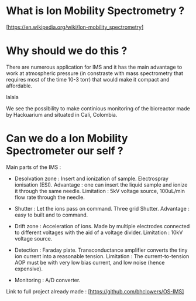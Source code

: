 # What is Ion Mobility Spectrometry ?

[https://en.wikipedia.org/wiki/Ion-mobility_spectrometry]



# Why should we do this ?

There are numerous application for IMS and it has the main advantage to work at atmospheric pressure (in constraste with mass spectrometry that requires most of the time 10-3 torr) that would make it compact and affordable.

lalala

We see the possibility to make continious monitoring of the bioreactor made by Hackuarium and situated in Cali, Colombia.


# Can we do a Ion Mobility Spectrometer our self ?

Main parts of the IMS :

- Desolvation zone : Insert and ionization of sample. 
Electrospray ionisation (ESI). Advantage : one can insert the liquid sample and ionize it through the same needle. 
Limitation : 5kV voltage source, 100uL/min flow rate through the needle. 

- Shutter : Let the ions pass on command.
Three grid Shutter. Advantage : easy to built and to command. 

- Drift zone : Acceleration of ions.
Made by multiple electrodes connected to different voltages with the aid of a voltage divider. 
Limitation : 10kV voltage source. 

- Detection : Faraday plate.
Transconductance amplifier converts the tiny ion current into a reasonable tension.
Limitation : The current-to-tension AOP must be with very low bias current, and low noise (hence expensive). 

- Monitoring : A/D converter. 


Link to full project already made : [https://github.com/bhclowers/OS-IMS]
